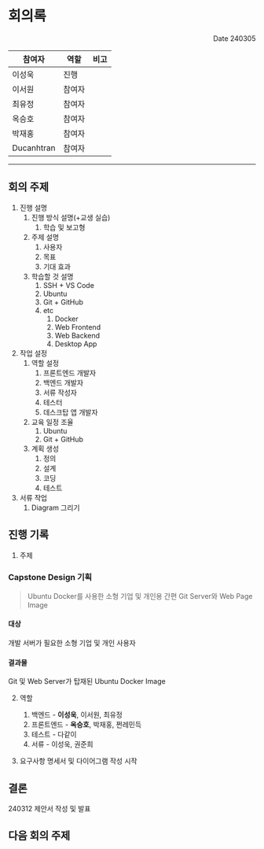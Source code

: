# 회의록
<p align="right">Date 240305</p>

| 참여자 | 역할 | 비고 |
| --- | --- | --- |
| 이성욱 | 진행 | |
| 이서원 | 참여자 |  |
| 최유정 | 참여자 |  |
| 옥승호 | 참여자 |  |
| 박재홍 | 참여자 |  |
| Ducanhtran | 참여자 |  |

---

## 회의 주제
1. 진행 설명
   1. 진행 방식 설명(+교생 실습)
      1. 학습 및 보고형
   2. 주제 설명
      1. 사용자
      2. 목표
      3. 기대 효과
   3. 학습할 것 설명
      1. SSH + VS Code
      2. Ubuntu
      3. Git + GitHub
      4. etc
         1. Docker
         2. Web Frontend
         3. Web Backend
         4. Desktop App
2. 작업 설정
   1. 역할 설정
      1. 프론트엔드 개발자
      2. 백엔드 개발자
      4. 서류 작성자
      5. 테스터
      3. 데스크탑 앱 개발자
   2. 교육 일정 조율
      1. Ubuntu
      2. Git + GitHub
   3. 계획 생성
      1. 정의
      2. 설계
      3. 코딩
      4. 테스트
3. 서류 작업
   1. Diagram 그리기

## 진행 기록

1. 주제
### Capstone Design 기획

> Ubuntu Docker를 사용한 소형 기업 및 개인용 간편 Git Server와 Web Page Image

#### 대상

개발 서버가 필요한 소형 기업 및 개인 사용자

#### 결과물

Git 및 Web Server가 탑재된 Ubuntu Docker Image

2. 역할
   1. 백엔드 - **이성욱**, 이서원, 최유정
   2. 프론트엔드 - **옥승호**, 박재홍, 쩐레민득
   3. 테스트 - 다같이
   4. 서류 - 이성욱, 권준희

3. 요구사항 명세서 및 다이어그램 작성 시작

## 결론

240312 제안서 작성 및 발표

## 다음 회의 주제